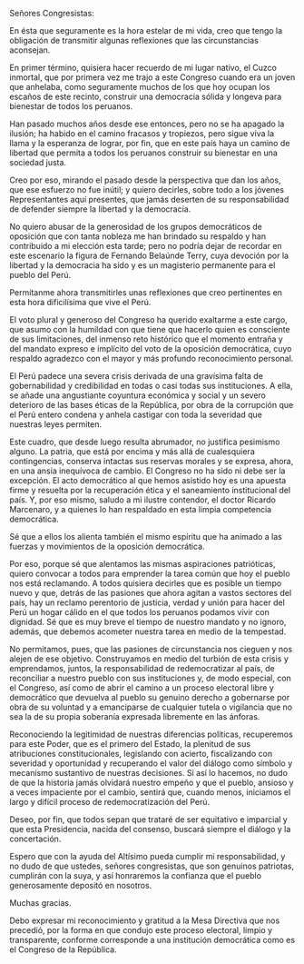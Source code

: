 Señores Congresistas:

En ésta que seguramente es la hora estelar de mi vida, creo que tengo
la obligación de transmitir algunas reflexiones que las circunstancias
aconsejan.

En primer término, quisiera hacer recuerdo de mi lugar nativo, el
Cuzco inmortal, que por primera vez me trajo a este Congreso cuando
era un joven que anhelaba, como seguramente muchos de los que hoy
ocupan los escaños de este recinto, construir una democracia sólida y
longeva para bienestar de todos los peruanos.

Han pasado muchos años desde ese entonces, pero no se ha apagado la
ilusión; ha habido en el camino fracasos y tropiezos, pero sigue viva
la llama y la esperanza de lograr, por fin, que en este país haya un
camino de libertad que permita a todos los peruanos construir su
bienestar en una sociedad justa.

Creo por eso, mirando el pasado desde la perspectiva que dan los años,
que ese esfuerzo no fue inútil; y quiero decirles, sobre todo a los
jóvenes Representantes aquí presentes, que jamás deserten de su
responsabilidad de defender siempre la libertad y la democracia.

No quiero abusar de la generosidad de los grupos democráticos de
oposición que con tanta nobleza me han brindado su respaldo y han
contribuido a mi elección esta tarde; pero no podría dejar de recordar
en este escenario la figura de Fernando Belaúnde Terry, cuya devoción
por la libertad y la democracia ha sido y es un magisterio permanente
para el pueblo del Perú.

Permítanme ahora transmitirles unas reflexiones que creo pertinentes
en esta hora dificilísima que vive el Perú.

El voto plural y generoso del Congreso ha querido exaltarme a este
cargo, que asumo con la humildad con que tiene que hacerlo quien es
consciente de sus limitaciones, del inmenso reto histórico que el
momento entraña y del mandato expreso e implícito del voto de la
oposición democrática, cuyo respaldo agradezco con el mayor y más
profundo reconocimiento personal.

El Perú padece una severa crisis derivada de una gravísima falta de
gobernabilidad y credibilidad en todas o casi todas sus instituciones.
A ella, se añade una angustiante coyuntura económica y social y un
severo deterioro de las bases éticas de la República, por obra de la
corrupción que el Perú entero condena y anhela castigar con toda la
severidad que nuestras leyes permiten.

Este cuadro, que desde luego resulta abrumador, no justifica pesimismo
alguno. La patria, que está por encima y más allá de cualesquiera
contingencias, conserva intactas sus reservas morales y se expresa,
ahora, en una ansia inequívoca de cambio. El Congreso no ha sido ni
debe ser la excepción. El acto democrático al que hemos asistido hoy es una
apuesta firme y resuelta por la recuperación ética y el saneamiento
institucional del país. Y, por eso mismo, saludo a mi ilustre
contendor, el doctor Ricardo Marcenaro, y a quienes lo han respaldado
en esta limpia competencia democrática.

Sé que a ellos los alienta también el mismo espíritu que ha animado a
las fuerzas y movimientos de la oposición democrática.

Por eso, porque sé que alentamos las mismas aspiraciones patrióticas,
quiero convocar a todos para emprender la tarea común que hoy el
pueblo nos está reclamando. A todos quisiera decirles que es posible
un tiempo nuevo y que, detrás de las pasiones que ahora agitan a
vastos sectores del país, hay un reclamo perentorio de justicia,
verdad y unión para hacer del Perú un hogar cálido en el que todos los
peruanos podamos vivir con dignidad. Sé que es muy breve el tiempo de
nuestro mandato y no ignoro, además, que debemos acometer nuestra
tarea en medio de la tempestad.

No permitamos, pues, que las pasiones de circunstancia nos cieguen y
nos alejen de ese objetivo. Construyamos en medio del turbión de esta
crisis y emprendamos, juntos, la responsabilidad de redemocratizar al
país, de reconciliar a nuestro pueblo con sus instituciones y, de modo
especial, con el Congreso, así como de abrir el camino a un proceso
electoral libre y democrático que devuelva al pueblo su genuino
derecho a gobernarse por obra de su voluntad y a emanciparse de
cualquier tutela o vigilancia que no sea la de su propia soberanía
expresada libremente en las ánforas.

Reconociendo la legitimidad de nuestras diferencias políticas,
recuperemos para este Poder, que es el primero del Estado, la plenitud
de sus atribuciones constitucionales, legislando con acierto,
fiscalizando con severidad y oportunidad y recuperando el valor del
diálogo como símbolo y mecanismo sustantivo de nuestras decisiones. Si
así lo hacemos, no dudo de que la historia jamás olvidará nuestro
empeño y que el pueblo, ansioso y a veces impaciente por el cambio,
sentirá que, cuando menos, iniciamos el largo y difícil proceso de
redemocratización del Perú.

Deseo, por fin, que todos sepan que trataré de ser equitativo e
imparcial y que esta Presidencia, nacida del consenso, buscará siempre
el diálogo y la concertación.

Espero que con la ayuda del Altísimo pueda cumplir mi responsabilidad,
y no dudo de que ustedes, señores congresistas, que son genuinos
patriotas, cumplirán con la suya, y así honraremos la confianza que el
pueblo generosamente depositó en nosotros.

Muchas gracias.

Debo expresar mi reconocimiento y gratitud a la Mesa Directiva que nos
precedió, por la forma en que condujo este proceso electoral, limpio y
transparente, conforme corresponde a una institución democrática como
es el Congreso de la República.
